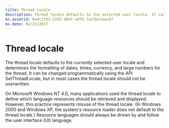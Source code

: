 ```yaml
---
title: Thread locale
description: Thread locale defaults to the selected user locale. It can be changed with the API SetThreadLocale, but in general it should not be overwritten.
ms.assetid: be4c2fd3-22d3-48af-adf6-3a136e1eec87
ms.date: 02/23/2017
---
```


# Thread locale

The thread locale defaults to the currently selected user locale and determines the formatting of dates, times, currency, and large numbers for the thread.
It can be changed programmatically using the API SetThreadLocale, but in most cases the thread locale should not be overwritten.

On Microsoft Windows NT 4.0, many applications used the thread locale to define which language resources should be retrieved and displayed.
However, this practice represents misuse of the thread locale.
(In Windows 2000 and Windows XP, the system's resource loader does not default to the thread locale.)
Resource languages should always be driven by and follow the user interface (UI) language.
